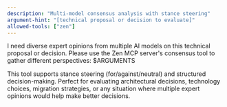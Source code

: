 ```yaml
---
description: "Multi-model consensus analysis with stance steering"
argument-hint: "[technical proposal or decision to evaluate]"
allowed-tools: ["zen"]
---
```


I need diverse expert opinions from multiple AI models on this technical proposal or decision. Please use the Zen MCP server's consensus tool to gather different perspectives: $ARGUMENTS

This tool supports stance steering (for/against/neutral) and structured decision-making. Perfect for evaluating architectural decisions, technology choices, migration strategies, or any situation where multiple expert opinions would help make better decisions.